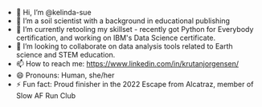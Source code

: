 - 👋 Hi, I’m @kelinda-sue
- 👀 I’m a soil scientist with a background in educational publishing
- 🌱 I’m currently retooling my skillset - recently got Python for Everybody certification, and working on IBM's Data Science certificate.
- 💞️ I’m looking to collaborate on data analysis tools related to Earth science and STEM education.
- 📫 How to reach me: https://www.linkedin.com/in/krutanjorgensen/
- 😄 Pronouns: Human, she/her
- ⚡ Fun fact: Proud finisher in the 2022 Escape from Alcatraz, member of Slow AF Run Club

<!---
kelinda-sue/kelinda-sue is a ✨ special ✨ repository because its `README.md` (this file) appears on your GitHub profile.
You can click the Preview link to take a look at your changes.
--->
